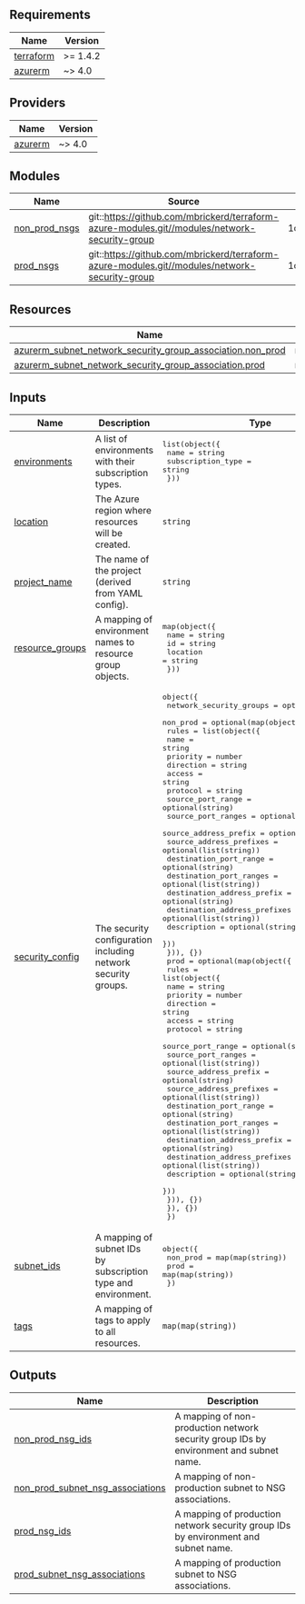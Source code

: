 <!-- BEGIN_TF_DOCS -->
## Requirements

| Name | Version |
|------|---------|
| <a name="requirement_terraform"></a> [terraform](#requirement\_terraform) | >= 1.4.2 |
| <a name="requirement_azurerm"></a> [azurerm](#requirement\_azurerm) | ~> 4.0 |

## Providers

| Name | Version |
|------|---------|
| <a name="provider_azurerm"></a> [azurerm](#provider\_azurerm) | ~> 4.0 |

## Modules

| Name | Source | Version |
|------|--------|---------|
| <a name="module_non_prod_nsgs"></a> [non\_prod\_nsgs](#module\_non\_prod\_nsgs) | git::https://github.com/mbrickerd/terraform-azure-modules.git//modules/network-security-group | 1c15e1bdf86e0b20b6a2669cf860ad16265dd5fd |
| <a name="module_prod_nsgs"></a> [prod\_nsgs](#module\_prod\_nsgs) | git::https://github.com/mbrickerd/terraform-azure-modules.git//modules/network-security-group | 1c15e1bdf86e0b20b6a2669cf860ad16265dd5fd |

## Resources

| Name | Type |
|------|------|
| [azurerm_subnet_network_security_group_association.non_prod](https://registry.terraform.io/providers/hashicorp/azurerm/latest/docs/resources/subnet_network_security_group_association) | resource |
| [azurerm_subnet_network_security_group_association.prod](https://registry.terraform.io/providers/hashicorp/azurerm/latest/docs/resources/subnet_network_security_group_association) | resource |

## Inputs

| Name | Description | Type | Default | Required |
|------|-------------|------|---------|:--------:|
| <a name="input_environments"></a> [environments](#input\_environments) | A list of environments with their subscription types. | <pre>list(object({<br/>    name              = string<br/>    subscription_type = string<br/>  }))</pre> | n/a | yes |
| <a name="input_location"></a> [location](#input\_location) | The Azure region where resources will be created. | `string` | `"westeurope"` | no |
| <a name="input_project_name"></a> [project\_name](#input\_project\_name) | The name of the project (derived from YAML config). | `string` | n/a | yes |
| <a name="input_resource_groups"></a> [resource\_groups](#input\_resource\_groups) | A mapping of environment names to resource group objects. | <pre>map(object({<br/>    name     = string<br/>    id       = string<br/>    location = string<br/>  }))</pre> | n/a | yes |
| <a name="input_security_config"></a> [security\_config](#input\_security\_config) | The security configuration including network security groups. | <pre>object({<br/>    network_security_groups = optional(object({<br/>      non_prod = optional(map(object({<br/>        rules = list(object({<br/>          name                         = string<br/>          priority                     = number<br/>          direction                    = string<br/>          access                       = string<br/>          protocol                     = string<br/>          source_port_range            = optional(string)<br/>          source_port_ranges           = optional(list(string))<br/>          source_address_prefix        = optional(string)<br/>          source_address_prefixes      = optional(list(string))<br/>          destination_port_range       = optional(string)<br/>          destination_port_ranges      = optional(list(string))<br/>          destination_address_prefix   = optional(string)<br/>          destination_address_prefixes = optional(list(string))<br/>          description                  = optional(string, "")<br/>        }))<br/>      })), {})<br/>      prod = optional(map(object({<br/>        rules = list(object({<br/>          name                         = string<br/>          priority                     = number<br/>          direction                    = string<br/>          access                       = string<br/>          protocol                     = string<br/>          source_port_range            = optional(string)<br/>          source_port_ranges           = optional(list(string))<br/>          source_address_prefix        = optional(string)<br/>          source_address_prefixes      = optional(list(string))<br/>          destination_port_range       = optional(string)<br/>          destination_port_ranges      = optional(list(string))<br/>          destination_address_prefix   = optional(string)<br/>          destination_address_prefixes = optional(list(string))<br/>          description                  = optional(string, "")<br/>        }))<br/>      })), {})<br/>    }), {})<br/>  })</pre> | <pre>{<br/>  "network_security_groups": {}<br/>}</pre> | no |
| <a name="input_subnet_ids"></a> [subnet\_ids](#input\_subnet\_ids) | A mapping of subnet IDs by subscription type and environment. | <pre>object({<br/>    non_prod = map(map(string))<br/>    prod     = map(map(string))<br/>  })</pre> | n/a | yes |
| <a name="input_tags"></a> [tags](#input\_tags) | A mapping of tags to apply to all resources. | `map(map(string))` | `{}` | no |

## Outputs

| Name | Description |
|------|-------------|
| <a name="output_non_prod_nsg_ids"></a> [non\_prod\_nsg\_ids](#output\_non\_prod\_nsg\_ids) | A mapping of non-production network security group IDs by environment and subnet name. |
| <a name="output_non_prod_subnet_nsg_associations"></a> [non\_prod\_subnet\_nsg\_associations](#output\_non\_prod\_subnet\_nsg\_associations) | A mapping of non-production subnet to NSG associations. |
| <a name="output_prod_nsg_ids"></a> [prod\_nsg\_ids](#output\_prod\_nsg\_ids) | A mapping of production network security group IDs by environment and subnet name. |
| <a name="output_prod_subnet_nsg_associations"></a> [prod\_subnet\_nsg\_associations](#output\_prod\_subnet\_nsg\_associations) | A mapping of production subnet to NSG associations. |
<!-- END_TF_DOCS -->
